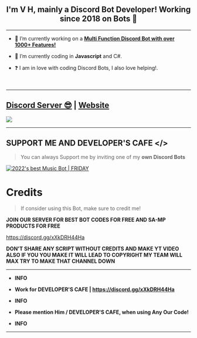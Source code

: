 ## <div align="center">I'm V H, mainly a Discord Bot Developer! Working since 2018 on Bots 🚀</div>  

  

***

- 🔭 I’m currently working on a [**Multi Function Discord Bot with over 1000+ Features!**](https://discord.gg/hx5uxJaAxr)

  

- 🌱 I’m currently coding in **Javascript** and C#.  

  

- ❓  I am in love with coding Discord Bots, I also love helping!.

  

<br/>

  

***

## [Discord Server 😎](https://discord.gg/hx5uxJaAxr) | [Website](https://discord.gg/hx5uxJaAxr)

<a href="https://discord.gg/hx5uxJaAxr"><img src="https://media.discordapp.net/attachments/922746325320220681/924276082511839264/1640327329241.png"></a>

***

## SUPPORT ME AND DEVELOPER'S CAFE </>

> You can always Support me by inviting one of my **own Discord Bots**

[![2022's best Music Bot | FRIDAY ](https://media.discordapp.net/attachments/922746325320220681/924276137994117150/Discord_Pfp_S_Cool_Owo_Photos.png)](https://dsc.gg/friday-discord-bot-invite)

# Credits

> If consider using this Bot, make sure to credit me!

**JOIN OUR SERVER FOR BEST BOT CODES FOR FREE AND SA-MP PRODUCTS FOR FREE**

https://discord.gg/xXkDRH44Ha

**DON'T SHARE ANY SCRIPT WITHOUT CREDITS AND MAKE YT VIDEO ALSO IF YOU YOU MAKE IT WILL LEAD TO COPYRIGHT MY TEAM WILL MAX TRY TO MAKE THAT CHANNEL DOWN**



-----------------------------------------

  * **INFO**

  * **Work for DEVELOPER'S CAFE | https://discord.gg/xXkDRH44Ha**

  * **INFO**

  * **Please mention Him / DEVELOPER'S CAFE, when using Any Our Code!**

  * **INFO**

-----------------------------------------



